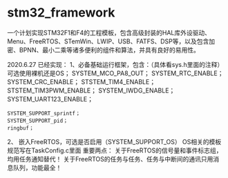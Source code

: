 # stm32_framework
一个计划实现STM32F1和F4的工程模板，包含高级封装的HAL库外设驱动、Menu、FreeRTOS、STemWin、LWIP、USB、FATFS、DSP等，以及包含加密、BPNN、最小二乘等诸多便利的组件和算法，并具有良好的易用性。

2020.6.27
已经实现：
1、必备基础运行框架，包含：（具体看sys.h里面的注释）
    可选使用裸机还是OS；
    SYSTEM_MCO_PA8_OUT；
    SYSTEM_RTC_ENABLE；
    SYSTEM_CRC_ENABLE；
    STSTEM_TIM4_ENABLE；
    STSTEM_TIM3PWM_ENABLE；
    SYSTEM_IWDG_ENABLE；
    SYSTEM_UART123_ENABLE；

    SYSTEM_SUPPORT_sprintf；
    SYSTEM_SUPPORT_pid；
    ringbuf；

2、 嵌入FreeRTOS，可选是否启用（SYSTEM_SUPPORT_OS）
    OS相关的模板规范写在TaskConfig.c里面
    重要两点：  关于FreeRTOS的信号量和事件标志组，均用任务通知替代！
               关于FreeRTOS的任务与任务、任务与中断间的通讯只用消息队列，功能最全！

